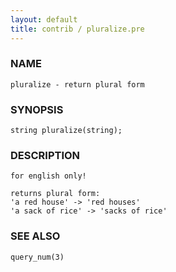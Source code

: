 ```yaml
---
layout: default
title: contrib / pluralize.pre
---
```


### NAME

    pluralize - return plural form

### SYNOPSIS

    string pluralize(string);

### DESCRIPTION

    for english only!

    returns plural form:
    'a red house' -> 'red houses'
    'a sack of rice' -> 'sacks of rice'

### SEE ALSO

    query_num(3)
